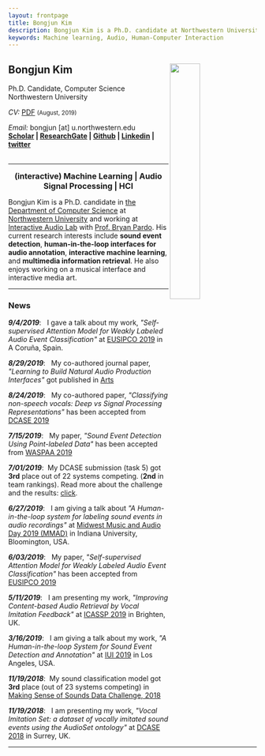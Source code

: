 ```yaml
---
layout: frontpage
title: Bongjun Kim
description: Bongjun Kim is a Ph.D. candidate at Northwestern University. 
keywords: Machine learning, Audio, Human-Computer Interaction
---
```


<!-- ![profile_photo]({{ BASE_PATH }}/pages/files/bongjun_profile.jpg) -->


## Bongjun Kim  <a href="/images/me2.jpeg" target="_blank"><img src="../pages/files/bongjun_profile.jpg" width="35%" height="35%" align="right"></a>
Ph.D. Candidate, Computer Science <br>
Northwestern University <br>

<em>CV: </em><a href="{{ BASE_PATH }}/pages/files/BK_CV.pdf" target="_blank">PDF</a>  <small>(August, 2019)</small> <br>
<!-- <em>Email: </em><a href="mailto:bongjun@u.northwestern.edu">bongjun@u.northwestern.edu</a><br> -->
<em>Email:</em> bongjun [at] u.northwestern.edu<br>
**[Scholar](https://scholar.google.com/citations?hl=en&user=s5RiD14AAAAJ&view_op=list_works&sortby=pubdate) | [ResearchGate](https://www.researchgate.net/profile/Bongjun_Kim3) | [Github](https://github.com/bongjun) | [Linkedin](https://www.linkedin.com/in/bongjun-kim-3594334b/) | [twitter](https://twitter.com/iambongjun)**
<br>
<br>
<hr>
<!-- ### About Me -->
<!-- <p align="center">
  <img src="../pages/files/bongjun_profile.jpg" width="60%" height="60%">
  <br><br>
  <b><font size="5">Bongjun Kim | 김봉준</font></b><br>
  <br>
  <b><font size="3">(interactive) Machine Learning | Audio Signal Processing | HCI </font></b>
  <br><br>
</p>
 -->
<p align="center">
  <b><font size="3">(interactive) Machine Learning | Audio Signal Processing | HCI </font></b>
</p>

Bongjun Kim is a Ph.D. candidate in [the Department of Computer Science](https://www.mccormick.northwestern.edu/computer-science/) at [Northwestern University](https://www.northwestern.edu/) and working at [Interactive Audio Lab](http://music.cs.northwestern.edu/) with [Prof. Bryan Pardo](http://users.cs.northwestern.edu/~pardo/). His current research interests include **sound event detection**, **human-in-the-loop interfaces for audio annotation**, **interactive machine learning**, and **multimedia information retrieval**. He also enjoys working on a musical interface and interactive media art.

<hr>

### News
***9/4/2019***:&nbsp;&nbsp; I gave a talk about my work, *"Self-supervised Attention Model for Weakly Labeled Audio Event Classification"* at [EUSIPCO 2019](http://eusipco2019.org/) in A Coruña, Spain.

***8/29/2019***:&nbsp;&nbsp; My co-authored journal paper, *"Learning to Build Natural Audio Production Interfaces"* got published in [Arts](https://www.mdpi.com/2076-0752/8/3/110/htm)

***8/24/2019***:&nbsp;&nbsp; My co-authored paper, *"Classifying non-speech vocals: Deep vs Signal Processing Representations"* has been accepted from [DCASE 2019](http://dcase.community/workshop2019/)

***7/15/2019***:&nbsp;&nbsp; My paper, *"Sound Event Detection Using Point-labeled Data"* has been accepted from [WASPAA 2019](https://www.waspaa.com/)

***7/01/2019***:&nbsp; My DCASE submission (task 5) got **3rd** place out of 22 systems competing. (**2nd** in team rankings). Read more about the challenge and the results: [click](http://dcase.community/challenge2019/task-urban-sound-tagging-results).

***6/27/2019***:&nbsp;&nbsp; I am giving a talk about *"A Human-in-the-loop system for labeling sound events in audio recordings"* at [Midwest Music and Audio Day 2019 (MMAD)](https://sites.google.com/iu.edu/mmad2019) in Indiana University, Bloomington, USA.

***6/03/2019***:&nbsp;&nbsp; My paper, *"Self-supervised Attention Model for Weakly Labeled Audio Event Classification"* has been accepted from [EUSIPCO 2019](http://eusipco2019.org/)

***5/11/2019***:&nbsp;&nbsp; I am presenting my work, *"Improving Content-based Audio Retrieval by Vocal Imitation Feedback"* at [ICASSP 2019](https://2019.ieeeicassp.org/) in Brighten, UK.

***3/16/2019***:&nbsp;&nbsp; I am giving a talk about my work, *"A Human-in-the-loop System for Sound Event Detection and Annotation"* at [IUI 2019](https://iui.acm.org/2019/) in Los Angeles, USA.

***11/19/2018***:&nbsp; My sound classification model got **3rd** place (out of 23 systems competing) in [Making Sense of Sounds Data Challenge, 2018](https://cvssp.org/projects/making_sense_of_sounds/site/challenge/#results)

***11/19/2018***:&nbsp;&nbsp; I am presenting my work, *"Vocal Imitation Set: a dataset of vocally imitated sound events using the AudioSet ontology"* at [DCASE 2018](http://dcase.community/workshop2018/) in Surrey, UK.

<!-- <tr>
<td width="75"><b>June, 19'</b></td>
<td>My paper "Self-supervised Attention Model for Weakly Labeled Audio Event Classification" has been accepted from Eusipco2019.</td>
</tr>
 -->
<!-- <tr>
<td width="75"><b>Feb, 19'</b></td>
<td>TAing <a href="https://courses.soe.ucsc.edu/courses/cmps11/Spring19/01" target="_blank">CMPS 11</a> in Spring, 2019</td>
</tr>

<tr>
<td width="75"><b>Dec, 18'</b></td>
<td>Beginning to work with  <a href="http://www.yliuu.com/" target="_blank">Prof. Yang Liu</a> from Winter, 2019</td>
</tr>


<tr>
<td><b>Older</b></td>
<td><a href='news-archive' target="_blank">Archive</a></td>
</tr> -->

<!-- <hr>
### Selected Works

To be updated -->
<!-- [curriculum vitae ![CV as pdf]({{ BASE_PATH }}/pages/icons16/pdf-icon.png)]({{ BASE_PATH }}/assets/CV.pdf)<br/>
 -->


<!-- **Contact: bongjun[at]u.northwestern.edu** -->

---



<!-- <div class="container">
<h4><a name="contact"></a>contact</h4>
    <div class="row-fluid">
        <div class="span5">
            Bongjun Kim<br/>
            Email: bongjun at u.northwestern.edu[<br/>
        </div>
        <div class="span2">
        <a href="../assets/headshot.jpg">
            <img src="../assets/headshot.jpg"
                  title="Blue Ham" alt="Blue Ham"/></a>
        </div>
    </div>
</div> -->

<!-- <div class="navbar">
  <div class="navbar-inner">
      <ul class="nav">
          <li><a href="{{ BASE_PATH }}/assets/CV.pdf">cv</a></li>
          <li><a href="https://github.com/bongjun">GitHub</a></li>
          <li><a href="https://twitter.com/iambongjun">Twitter (@iambongjun)</a></li>
      </ul>
  </div>
</div> -->
